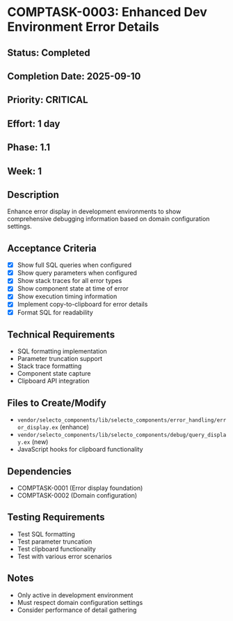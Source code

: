 # COMPTASK-0003: Enhanced Dev Environment Error Details

## Status: Completed
## Completion Date: 2025-09-10
## Priority: CRITICAL
## Effort: 1 day
## Phase: 1.1
## Week: 1

## Description
Enhance error display in development environments to show comprehensive debugging information based on domain configuration settings.

## Acceptance Criteria
- [x] Show full SQL queries when configured
- [x] Show query parameters when configured
- [x] Show stack traces for all error types
- [x] Show component state at time of error
- [x] Show execution timing information
- [x] Implement copy-to-clipboard for error details
- [x] Format SQL for readability

## Technical Requirements
- SQL formatting implementation
- Parameter truncation support
- Stack trace formatting
- Component state capture
- Clipboard API integration

## Files to Create/Modify
- `vendor/selecto_components/lib/selecto_components/error_handling/error_display.ex` (enhance)
- `vendor/selecto_components/lib/selecto_components/debug/query_display.ex` (new)
- JavaScript hooks for clipboard functionality

## Dependencies
- COMPTASK-0001 (Error display foundation)
- COMPTASK-0002 (Domain configuration)

## Testing Requirements
- Test SQL formatting
- Test parameter truncation
- Test clipboard functionality
- Test with various error scenarios

## Notes
- Only active in development environment
- Must respect domain configuration settings
- Consider performance of detail gathering